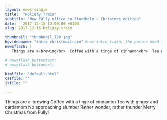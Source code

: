 ```yaml
---
layout: news-single
title:  "Holiday Train"
subtitle: "New Fully office in Stockholm – Christmas edition"
date:   2017-12-15 12:00:00 +0100
slug: 2017-12-15-holiday-train

thumbnail: "thumbnail_720.jpg"
bgvideoname: "intro_christmastrain" # ex intro_train. the poster need to have the same name as the video
newsflash: |
   Things are a-brewing<br>  Coffee with a tinge of cinnamon<br>  Tea with ginger and cardamom<br>  No approaching slumber<br>  Rather wonder, rather thunder<br><br>  Merry Christmas from Fully!

# newsflash_buttontext:
# newsflash_buttonurl:

htmlfile: "default.html"
cssfile: ""
jsfile: ""

---
```

Things are a-brewing Coffee with a tinge of cinnamon Tea with ginger and cardamom No approaching slumber Rather wonder, rather thunder Merry Christmas from Fully!
